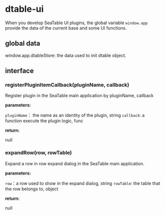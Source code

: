 # dtable-ui

When you develop SeaTable UI plugins, the global variable `window.app` provide the data of the current base and some UI functions.

## global data

window.app.dtableStore: the data used to init dtable object.

## interface

### registerPluginItemCallback(pluginName, callback)

Register plugin in the SeaTable main application by pluginName, callback

**parameters:**

`pluginName`： the name as an identity of the plugin, string
`callback`: a function execute the plugin logic, func

**return:**

null

### expandRow(row, rowTable)

Expand a row in row expand dialog in the SeaTable main application.

**parameters:**

`row`：a row used to show in the expand dialog, string
`rowTable`: the table that the row belongs to, object

**return:**

null
